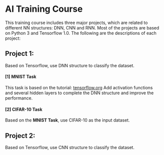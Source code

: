 # AI Training Course 
This training course includes three major projects, which are related to different NN structures: DNN, CNN and RNN. Most of the projects are based on Python 3 and Tensorflow 1.0. 
The following are the descriptions of each project:
## Project 1:
Based on Tensorflow, use DNN structure to classify the dataset.

#### [1] MNIST Task
This task is based on the tutorial: [tensorflow.org](https://www.tensorflow.org/get_started/mnist/beginners)
Add activation functions and several hidden layers to complete the DNN structure and improve the performance.

#### [2] CIFAR-10 Task
Based on the **MNIST Task**, use CIFAR-10 as the input dataset.

## Project 2:
Based on Tensorflow, use CNN structure to classify the dataset.
